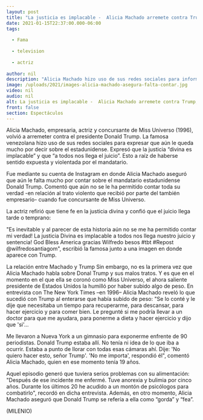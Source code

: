 ```yaml
---
layout: post
title: "La justicia es implacable -  Alicia Machado arremete contra Trump; aún no cuenta 'toda la verdad'"
date: 2021-01-15T22:37:00.000-06:00
tags:
  
  - Fama
  
  - television
  
  - actriz
  
author: nil
description: "Alicia Machado hizo uso de sus redes sociales para informar que aún no cuenta toda la verdad sobre Donald Trump; además dijo que confía en la justicia divina. (FOTOS/VIDEOS) "
image: /uploads/2021/images-alicia-machado-asegura-falta-contar.jpg
video: nil
audio: nil
alt: La justicia es implacable -  Alicia Machado arremete contra Trump; aún no cuenta 'toda la verdad'
front: false
section: Espectáculos
---
```


Alicia Machado, empresaria, actriz y concursante de Miss Universo (1996), volvió a arremeter contra el presidente Donald Trump. La famosa venezolana hizo uso de sus redes sociales para expresar que aún le queda mucho por decir sobre el estadunidense. Expresó que la justicia “divina es implacable” y que “a todos nos llega el juicio”. Esto a raíz de haberse sentido expuesta y violentada por el mandatario. 

Fue mediante su cuenta de Instagram en donde Alicia Machado aseguró que aún le falta mucho por contar sobre el mandatario estadunidense Donald Trump. Comentó que aún no se le ha permitido contar toda su verdad -en relación al trato violento que recibió por parte del también empresario- cuando fue concursante de Miss Universo. 

La actriz refirió que tiene fe en la justicia divina y confió que el juicio llega tarde o temprano: 

"Es inevitable y al parecer de esta historia aún no se me ha permitido contar mi verdad! La justicia Divina es implacable a todos nos llega nuestro juicio y sentencia! God Bless America gracias Wilfredo besos #tbt #Repost @wilfredosantiagom", escribió la famosa junto a una imagen en donde aparece con Trump. 

La relación entre Machado y Trump Sin embargo, no es la primera vez que Alicia Machado habla sobre Donal Trump y sus malos tratos. Y es que en el momento en el que ella se coronó como Miss Universo, el ahora saliente presidente de Estados Unidos la humilló por haber subido algo de peso. En entrevista con The New York Times –en 1996– Alicia Machado reveló lo que sucedió con Trump al enterarse que había subido de peso: "Se lo conté y le dije que necesitaba un tiempo para recuperarme, para descansar, para hacer ejercicio y para comer bien. Le pregunté si me podría llevar a un doctor para que me ayudara, para ponerme a dieta y hacer ejercicio y dijo que 'si'…

Me llevaron a Nueva York a un gimnasio para exponerme enfrente de 90 periodistas. Donald Trump estaba allí. No tenía ni idea de lo que iba a ocurrir. Estaba a punto de llorar con todas esas cámaras ahí. Dije: 'No quiero hacer esto, señor Trump'. 'No me importa', respondió él", comentó Alicia Machado, quien en ese momento tenía 19 años. 

Aquel episodio generó que tuviera serios problemas con su alimentación: "Después de ese incidente me enfermé. Tuve anorexia y bulimia por cinco años. Durante los últimos 20 he acudido a un montón de psicólogos para combatirlo", recordó en dicha entrevista. 
Además, en otro momento, Alicia Machado aseguró que Donald Trump se refería a ella como “gorda” y “fea”. 

(MILENIO)